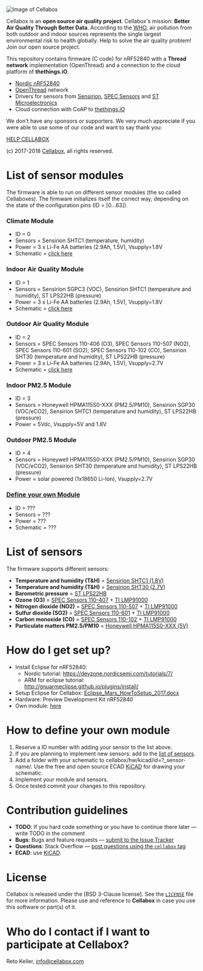 ![Image of Cellabox](https://raw.githubusercontent.com/cellabox/cellabox/master/doc/cellabox_opensource_logo.png)

Cellabox is an **open source air quality project**. Cellabox's mission: **Better Air Quality Through Better Data**. According to the [WHO](http://www.who.int/phe/news/march-2017/en/), air pollution from both outdoor and indoor sources represents the single largest environmental risk to health globally.
Help to solve the air quality problem! Join our open source project.

This repository contains firmware (C code) for nRF52840 with a **Thread network** implementation (OpenThread) and a connection to the cloud platform of **thethings.iO**.
* [Nordic nRF52840](https://www.nordicsemi.com/eng/Products/nRF52840)
* [OpenThread](https://openthread.io/) network
* Drivers for sensors from [Sensirion](https://www.sensirion.com), [SPEC Sensors](https://www.spec-sensors.com/) and [ST Microelectronics](http://www.st.com/en/mems-and-sensors/lps22hb.html)
* Cloud connection with CoAP to [thethings.iO](https://thethings.io/)

We don't have any sponsors or supporters.
We very much appreciate if you were able to use some of our code and want to say thank you:

[HELP CELLABOX](https://www.cellabox.com/support)

(c) 2017-2018 [Cellabox](https://www.cellabox.com), all rights reserved.

# List of sensor modules

The firmware is able to run on different sensor modules (the so called Cellaboxes). The firmware initializes itself the correct way, depending on the state of the configuration pins (ID = [0...63]).

### Climate Module
* ID = 0
* Sensors = Sensirion SHTC1 (temperature, humidity)
* Power = 3 x Li-Fe AA batteries (2.9Ah, 1.5V), Vsupply=1.8V
* Schematic = [click here](https://github.com/cellabox/cellabox/tree/master/hw/kicad/id%3D0_climate)

### Indoor Air Quality Module
* ID = 1
* Sensors = Sensirion SGPC3 (VOC), Sensirion SHTC1 (temperature and humidity), ST LPS22HB (pressure)
* Power = 3 x Li-Fe AA batteries (2.9Ah, 1.5V), Vsupply=1.8V
* Schematic = [click here](https://github.com/cellabox/cellabox/tree/master/hw/kicad/id%3D1_iaq)

### Outdoor Air Quality Module
* ID = 2
* Sensors = SPEC Sensors 110-406 (O3), SPEC Sensors 110-507 (NO2), SPEC Sensors 110-601 (SO2), SPEC Sensors 110-102 (CO), Sensirion SHT30 (temperature and humidity), ST LPS22HB (pressure)
* Power = 3 x Li-Fe AA batteries (2.9Ah, 1.5V), Vsupply=2.7V
* Schematic = [click here](https://github.com/cellabox/cellabox/tree/master/hw/kicad/id%3D2_oaq)

### Indoor PM2.5 Module
* ID = 3
* Sensors = Honeywell HPMA115S0-XXX (PM2.5/PM10), Sensirion SGP30 (VOC/eCO2), Sensirion SHTC1 (temperature and humidity), ST LPS22HB (pressure)
* Power = 5Vdc, Vsupply=5V and 1.8V

### Outdoor PM2.5 Module
* ID = 4
* Sensors = Honeywell HPMA115S0-XXX (PM2.5/PM10), Sensirion SGP30 (VOC/eCO2), Sensirion SHT30 (temperature and humidity), ST LPS22HB (pressure)
* Power = solar powered (1x18650 Li-Ion), Vsupply=2.7V

### [Define your own Module](#how-to-define-your-own-module)
* ID = ???
* Sensors = ???
* Power = ???
* Schematic = ???

# List of sensors

The firmware supports different sensors:

* **Temperature and humidity (T&H)** = [Sensirion SHTC1 (1.8V)](https://www.sensirion.com/fileadmin/user_upload/customers/sensirion/Dokumente/2_Humidity_Sensors/Sensirion_Humidity_Sensors_SHTC1_Datasheet.pdf)
* **Temperature and humidity (T&H)** = [Sensirion SHT30 (2.7V)](https://www.sensirion.com/fileadmin/user_upload/customers/sensirion/Dokumente/2_Humidity_Sensors/Sensirion_Humidity_Sensors_SHT3x_Datasheet_digital.pdf)
* **Barometric pressure** = [ST LPS22HB](http://www.st.com/content/ccc/resource/technical/document/datasheet/bf/c1/4f/23/61/17/44/8a/DM00140895.pdf/files/DM00140895.pdf/jcr:content/translations/en.DM00140895.pdf)
* **Ozone (O3)** = [SPEC Sensors 110-407](http://www.spec-sensors.com/wp-content/uploads/2016/02/3SP_O3_5-P-Package-110-407.pdf) + [TI LMP91000](http://www.ti.com/lit/ds/snas506i/snas506i.pdf)
* **Nitrogen dioxide (NO2)** = [SPEC Sensors 110-507](https://www.spec-sensors.com/wp-content/uploads/2016/10/3SP_NO2_5F-P-Package-110-507.pdf) + [TI LMP91000](http://www.ti.com/lit/ds/snas506i/snas506i.pdf)
* **Sulfur dioxide (SO2)** = [SPEC Sensors 110-601](http://www.spec-sensors.com/wp-content/uploads/2016/02/3SP_SO2_20-P-Package-110-601.pdf) + [TI LMP91000](http://www.ti.com/lit/ds/snas506i/snas506i.pdf)
* **Carbon monoxide (CO)** = [SPEC Sensors 110-102](http://www.spec-sensors.com/wp-content/uploads/2016/04/3SP_CO_1000-P-Package-110-102.pdf) + [TI LMP91000](http://www.ti.com/lit/ds/snas506i/snas506i.pdf)
* **Particulate matters PM2.5/PM10** = [Honeywell HPMA115S0-XXX (5V)](https://sensing.honeywell.com/sensors/particle-sensors/hpm-series)

# How do I get set up?

* Install Eclipse for nRF52840:
	* Nordic tutorial: https://devzone.nordicsemi.com/tutorials/7/
	* ARM for eclipse tutorial: http://gnuarmeclipse.github.io/plugins/install/
* Setup Eclipse for Cellabox: [Eclipse_Mars_HowToSetup_2017.docx](/doc/Eclipse_Mars_HowToSetup_2017.docx)
* Hardware: Preview Development Kit nRF52840
* Own module: [here](#how-to-define-your-own-module)

# How to define your own module

1. Reserve a ID number with adding your sensor to the list above.
2. If you are planning to implement new sensors: add to the [list of sensors](#list-of-sensors).
2. Add a folder with your schematic to cellabox/hw/kicad/id=?_sensor-name/. Use the free and open source ECAD [KiCAD](http://kicad-pcb.org/) for drawing your schematic.
3. Implement your module and sensors.
4. Once tested commit your changes to this repository.

# Contribution guidelines

* **TODO**: If you hard code something or you have to continue there later — write TODO in the comment
* **Bugs**: Bugs and feature requests — [submit to the Issue Tracker](https://github.com/cellabox/cellabox/issues)
* **Questions**: Stack Overflow — [post questions using the `cellabox` tag](http://stackoverflow.com/questions/tagged/cellabox)
* **ECAD**: use [KiCAD](http://kicad-pcb.org/).

# License

Cellabox is released under the [BSD 3-Clause license]. See the [`LICENSE`](https://github.com/cellabox/cellabox/blob/master/LICENSE) file for more information.
Please use and reference to **Cellabox** in case you use this software or part(s) of it.

# Who do I contact if I want to participate at Cellabox?

Reto Keller, info@cellabox.com

